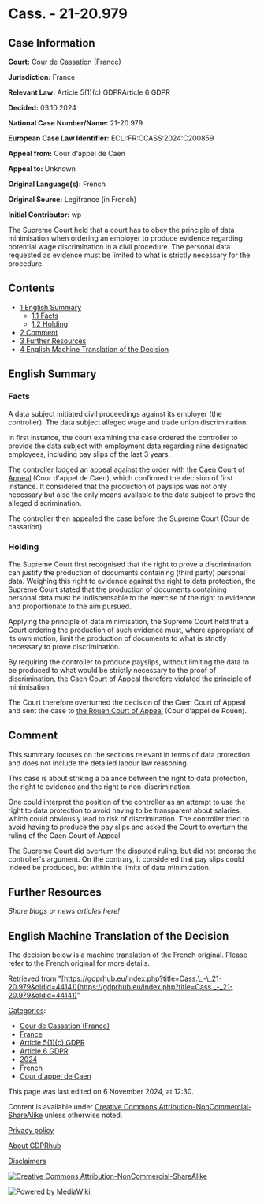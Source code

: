 # Cass. - 21-20.979

## Case Information

**Court:** Cour de Cassation (France)

**Jurisdiction:** France

**Relevant Law:** Article 5(1)(c) GDPRArticle 6 GDPR

**Decided:** 03.10.2024

**National Case Number/Name:** 21-20.979

**European Case Law Identifier:** ECLI:FR:CCASS:2024:C200859

**Appeal from:** Cour d'appel de Caen

**Appeal to:** Unknown

**Original Language(s):** French

**Original Source:** Legifrance (in French)

**Initial Contributor:** wp

The Supreme Court held that a court has to obey the principle of data minimisation when ordering an employer to produce evidence regarding potential wage discrimination in a civil procedure. The personal data requested as evidence must be limited to what is strictly necessary for the procedure.

## Contents

*   [1 English Summary](#English_Summary)
    *   [1.1 Facts](#Facts)
    *   [1.2 Holding](#Holding)
*   [2 Comment](#Comment)
*   [3 Further Resources](#Further_Resources)
*   [4 English Machine Translation of the Decision](#English_Machine_Translation_of_the_Decision)

## English Summary

### Facts

A data subject initiated civil proceedings against its employer (the controller). The data subject alleged wage and trade union discrimination.

In first instance, the court examining the case ordered the controller to provide the data subject with employment data regarding nine designated employees, including pay slips of the last 3 years.

The controller lodged an appeal against the order with the [Caen Court of Appeal](https://www.cours-appel.justice.fr/caen) (Cour d'appel de Caen), which confirmed the decision of first instance. It considered that the production of payslips was not only necessary but also the only means available to the data subject to prove the alleged discrimination.

The controller then appealed the case before the Supreme Court (Cour de cassation).

### Holding

The Supreme Court first recognised that the right to prove a discrimination can justify the production of documents containing (third party) personal data. Weighing this right to evidence against the right to data protection, the Supreme Court stated that the production of documents containing personal data must be indispensable to the exercise of the right to evidence and proportionate to the aim pursued.

Applying the principle of data minimisation, the Supreme Court held that a Court ordering the production of such evidence must, where appropriate of its own motion, limit the production of documents to what is strictly necessary to prove discrimination.

By requiring the controller to produce payslips, without limiting the data to be produced to what would be strictly necessary to the proof of discrimination, the Caen Court of Appeal therefore violated the principle of minimisation.

The Court therefore overturned the decision of the Caen Court of Appeal and sent the case to [the Rouen Court of Appeal](https://www.cours-appel.justice.fr/rouen) (Cour d'appel de Rouen).

## Comment

This summary focuses on the sections relevant in terms of data protection and does not include the detailed labour law reasoning.

This case is about striking a balance between the right to data protection, the right to evidence and the right to non-discrimination.

One could interpret the position of the controller as an attempt to use the right to data protection to avoid having to be transparent about salaries, which could obviously lead to risk of discrimination. The controller tried to avoid having to produce the pay slips and asked the Court to overturn the ruling of the Caen Court of Appeal.

The Supreme Court did overturn the disputed ruling, but did not endorse the controller's argument. On the contrary, it considered that pay slips could indeed be produced, but within the limits of data minimization.

## Further Resources

_Share blogs or news articles here!_

## English Machine Translation of the Decision

The decision below is a machine translation of the French original. Please refer to the French original for more details.

Retrieved from "[https://gdprhub.eu/index.php?title=Cass.\_-\_21-20.979&oldid=44141](https://gdprhub.eu/index.php?title=Cass._-_21-20.979&oldid=44141)"

[Categories](/index.php?title=Special:Categories "Special:Categories"):

*   [Cour de Cassation (France)](/index.php?title=Category:Cour_de_Cassation_\(France\) "Category:Cour de Cassation (France)")
*   [France](/index.php?title=Category:France "Category:France")
*   [Article 5(1)(c) GDPR](/index.php?title=Category:Article_5\(1\)\(c\)_GDPR "Category:Article 5(1)(c) GDPR")
*   [Article 6 GDPR](/index.php?title=Category:Article_6_GDPR "Category:Article 6 GDPR")
*   [2024](/index.php?title=Category:2024 "Category:2024")
*   [French](/index.php?title=Category:French "Category:French")
*   [Cour d'appel de Caen](/index.php?title=Category:Cour_d%27appel_de_Caen "Category:Cour d'appel de Caen")

This page was last edited on 6 November 2024, at 12:30.

Content is available under [Creative Commons Attribution-NonCommercial-ShareAlike](https://creativecommons.org/licenses/by-nc-sa/4.0/) unless otherwise noted.

[Privacy policy](/index.php?title=GDPRhub:Privacy_policy)

[About GDPRhub](/index.php?title=GDPRhub:About)

[Disclaimers](/index.php?title=GDPRhub:General_disclaimer)

[![Creative Commons Attribution-NonCommercial-ShareAlike](/resources/assets/licenses/cc-by-nc-sa.png)](https://creativecommons.org/licenses/by-nc-sa/4.0/)

[![Powered by MediaWiki](/resources/assets/poweredby_mediawiki_88x31.png)](https://www.mediawiki.org/)